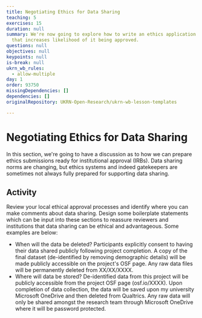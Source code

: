 ```yaml
---
title: Negotiating Ethics for Data Sharing
teaching: 5
exercises: 15
duration: null
summary: We're now going to explore how to write an ethics application in a way
  that increases likelihood of it being approved.
questions: null
objectives: null
keypoints: null
is-break: null
ukrn_wb_rules:
  - allow-multiple
day: 1
order: 93750
missingDependencies: []
dependencies: []
originalRepository: UKRN-Open-Research/ukrn-wb-lesson-templates

---
```

# Negotiating Ethics for Data Sharing

In this section, we're going to have a discussion as to how we can prepare ethics submissions ready for institutional approval (IRBs). Data sharing norms are changing, but ethics systems and indeed gatekeepers are sometimes not always fully prepared for supporting data sharing. 


## Activity 
Review your local ethical approval processes and identify where you can make comments about data sharing. Design some boilerplate statements which can be input into these sections to reassure reviewers and institutions that data sharing can be ethical and advantageous. Some examples are below:

- When will the data be deleted? Participants explicitly consent to having their data shared publicly following project completion. A copy of the final dataset (de-identified by removing demographic details) will be made publicly accessible on the project's OSF page. Any raw data files will be permanently deleted from XX/XX/XXXX.
- Where will data be stored? De-identified data from this project will be publicly accessible from the project OSF page (osf.io/XXXX). Upon completion of data collection, the data will be saved upon my university Microsoft OneDrive and then deleted from Qualtrics. Any raw data will only be shared amongst the research team through Microsoft OneDrive where it will be password protected. 
 